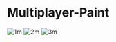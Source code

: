 # Multiplayer-Paint

![1m](https://user-images.githubusercontent.com/79604057/185927734-4d47d780-3772-4e30-93d4-d255f6dd9971.png)
![2m](https://user-images.githubusercontent.com/79604057/185927759-10240309-1fc1-4c90-8a3c-dd5a98ff0a68.png)
![3m](https://user-images.githubusercontent.com/79604057/185927775-57ccd8ce-78e5-4767-aa36-a3110a437af3.png)
